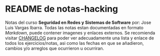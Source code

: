 # README de notas-hacking

Notas del curso **Seguridad en Redes y Sistemas de Software** por: Jose Luis Vargas Ibarra.
Todas las notas estan documentadas en formato *Markdown*, puede contener imagenes y enlaces externos.
Se recomienda visitar [CHANGELOG](CHANGELOG.md) para poder ver adecuadamente una lista y enlace de todos los ejercicios/notas, asi como las fechas en que se añadieron, cambios y/o arreglos que ocurrieron u ocurriran.